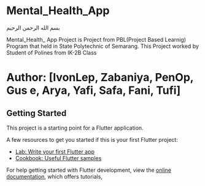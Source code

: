 # Mental_Health_App


بسم الله الرحمن الرحيم

Mental_Health_ App Project is Project from PBL(Project Based Learnig) Program that held in State Polytechnic of Semarang.
This Project worked by Student of Polines from IK-2B Class

# Author: [IvonLep, Zabaniya, PenOp, Gus e, Arya, Yafi, Safa, Fani, Tufi]

## Getting Started

This project is a starting point for a Flutter application.

A few resources to get you started if this is your first Flutter project:

- [Lab: Write your first Flutter app](https://docs.flutter.dev/get-started/codelab)
- [Cookbook: Useful Flutter samples](https://docs.flutter.dev/cookbook)

For help getting started with Flutter development, view the
[online documentation](https://docs.flutter.dev/), which offers tutorials,
